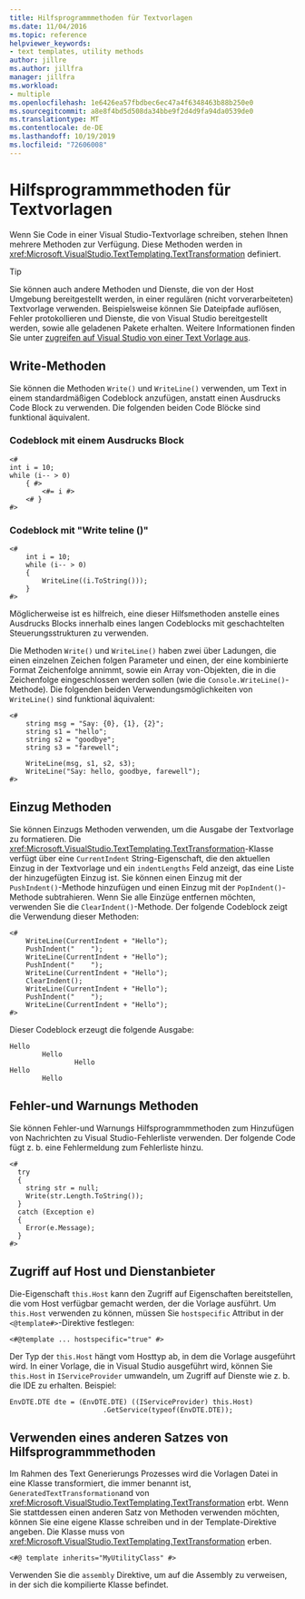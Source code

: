 ```yaml
---
title: Hilfsprogrammmethoden für Textvorlagen
ms.date: 11/04/2016
ms.topic: reference
helpviewer_keywords:
- text templates, utility methods
author: jillre
ms.author: jillfra
manager: jillfra
ms.workload:
- multiple
ms.openlocfilehash: 1e6426ea57fbdbec6ec47a4f6348463b88b250e0
ms.sourcegitcommit: a8e8f4bd5d508da34bbe9f2d4d9fa94da0539de0
ms.translationtype: MT
ms.contentlocale: de-DE
ms.lasthandoff: 10/19/2019
ms.locfileid: "72606008"
---
```

# <a name="text-template-utility-methods"></a>Hilfsprogrammmethoden für Textvorlagen

Wenn Sie Code in einer Visual Studio-Textvorlage schreiben, stehen Ihnen mehrere Methoden zur Verfügung. Diese Methoden werden in <xref:Microsoft.VisualStudio.TextTemplating.TextTransformation> definiert.

> [!TIP]
> Sie können auch andere Methoden und Dienste, die von der Host Umgebung bereitgestellt werden, in einer regulären (nicht vorverarbeiteten) Textvorlage verwenden. Beispielsweise können Sie Dateipfade auflösen, Fehler protokollieren und Dienste, die von Visual Studio bereitgestellt werden, sowie alle geladenen Pakete erhalten. Weitere Informationen finden Sie unter [zugreifen auf Visual Studio von einer Text Vorlage aus](/previous-versions/visualstudio/visual-studio-2010/gg604090\(v\=vs.100\)).

## <a name="write-methods"></a>Write-Methoden

Sie können die Methoden `Write()` und `WriteLine()` verwenden, um Text in einem standardmäßigen Codeblock anzufügen, anstatt einen Ausdrucks Code Block zu verwenden. Die folgenden beiden Code Blöcke sind funktional äquivalent.

### <a name="code-block-with-an-expression-block"></a>Codeblock mit einem Ausdrucks Block

```
<#
int i = 10;
while (i-- > 0)
    { #>
        <#= i #>
    <# }
#>
```

### <a name="code-block-using-writeline"></a>Codeblock mit "Write teline ()"

```
<#
    int i = 10;
    while (i-- > 0)
    {
        WriteLine((i.ToString()));
    }
#>
```

Möglicherweise ist es hilfreich, eine dieser Hilfsmethoden anstelle eines Ausdrucks Blocks innerhalb eines langen Codeblocks mit geschachtelten Steuerungsstrukturen zu verwenden.

Die Methoden `Write()` und `WriteLine()` haben zwei über Ladungen, die einen einzelnen Zeichen folgen Parameter und einen, der eine kombinierte Format Zeichenfolge annimmt, sowie ein Array von-Objekten, die in die Zeichenfolge eingeschlossen werden sollen (wie die `Console.WriteLine()`-Methode). Die folgenden beiden Verwendungsmöglichkeiten von `WriteLine()` sind funktional äquivalent:

```
<#
    string msg = "Say: {0}, {1}, {2}";
    string s1 = "hello";
    string s2 = "goodbye";
    string s3 = "farewell";

    WriteLine(msg, s1, s2, s3);
    WriteLine("Say: hello, goodbye, farewell");
#>
```

## <a name="indentation-methods"></a>Einzug Methoden

Sie können Einzugs Methoden verwenden, um die Ausgabe der Textvorlage zu formatieren. Die <xref:Microsoft.VisualStudio.TextTemplating.TextTransformation>-Klasse verfügt über eine `CurrentIndent` String-Eigenschaft, die den aktuellen Einzug in der Textvorlage und ein `indentLengths` Feld anzeigt, das eine Liste der hinzugefügten Einzug ist. Sie können einen Einzug mit der `PushIndent()`-Methode hinzufügen und einen Einzug mit der `PopIndent()`-Methode subtrahieren. Wenn Sie alle Einzüge entfernen möchten, verwenden Sie die `ClearIndent()`-Methode. Der folgende Codeblock zeigt die Verwendung dieser Methoden:

```
<#
    WriteLine(CurrentIndent + "Hello");
    PushIndent("    ");
    WriteLine(CurrentIndent + "Hello");
    PushIndent("    ");
    WriteLine(CurrentIndent + "Hello");
    ClearIndent();
    WriteLine(CurrentIndent + "Hello");
    PushIndent("    ");
    WriteLine(CurrentIndent + "Hello");
#>
```

Dieser Codeblock erzeugt die folgende Ausgabe:

```
Hello
        Hello
                Hello
Hello
        Hello
```

## <a name="error-and-warning-methods"></a>Fehler-und Warnungs Methoden

Sie können Fehler-und Warnungs Hilfsprogrammmethoden zum Hinzufügen von Nachrichten zu Visual Studio-Fehlerliste verwenden. Der folgende Code fügt z. b. eine Fehlermeldung zum Fehlerliste hinzu.

```
<#
  try
  {
    string str = null;
    Write(str.Length.ToString());
  }
  catch (Exception e)
  {
    Error(e.Message);
  }
#>
```

## <a name="access-to-host-and-service-provider"></a>Zugriff auf Host und Dienstanbieter

Die-Eigenschaft `this.Host` kann den Zugriff auf Eigenschaften bereitstellen, die vom Host verfügbar gemacht werden, der die Vorlage ausführt. Um `this.Host` verwenden zu können, müssen Sie `hostspecific` Attribut in der `<@template#>`-Direktive festlegen:

`<#@template ... hostspecific="true" #>`

Der Typ der `this.Host` hängt vom Hosttyp ab, in dem die Vorlage ausgeführt wird. In einer Vorlage, die in Visual Studio ausgeführt wird, können Sie `this.Host` in `IServiceProvider` umwandeln, um Zugriff auf Dienste wie z. b. die IDE zu erhalten. Beispiel:

```
EnvDTE.DTE dte = (EnvDTE.DTE) ((IServiceProvider) this.Host)
                       .GetService(typeof(EnvDTE.DTE));
```

## <a name="using-a-different-set-of-utility-methods"></a>Verwenden eines anderen Satzes von Hilfsprogrammmethoden

Im Rahmen des Text Generierungs Prozesses wird die Vorlagen Datei in eine Klasse transformiert, die immer benannt ist, `GeneratedTextTransformation`and von <xref:Microsoft.VisualStudio.TextTemplating.TextTransformation> erbt. Wenn Sie stattdessen einen anderen Satz von Methoden verwenden möchten, können Sie eine eigene Klasse schreiben und in der Template-Direktive angeben. Die Klasse muss von <xref:Microsoft.VisualStudio.TextTemplating.TextTransformation> erben.

```
<#@ template inherits="MyUtilityClass" #>
```

Verwenden Sie die `assembly` Direktive, um auf die Assembly zu verweisen, in der sich die kompilierte Klasse befindet.
